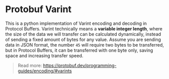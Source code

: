 # Protobuf Varint

This is a python implementation of Varint encoding and decoding in Protocol Buffers. Varint technically means a **variable integer length**, where the size of the data we will transfer can be calculated dynamically, instead of sending a fixed amount of bytes for any value. Assume you are sending data in JSON format, the number `45` will require two bytes to be transferred, but in Protocol Buffers, it can be transferred with one byte only, saving space and increasing transfer speed.

> Read more: https://protobuf.dev/programming-guides/encoding/#varints
